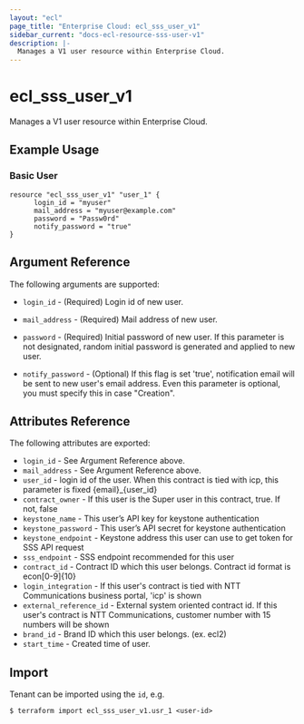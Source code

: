 ```yaml
---
layout: "ecl"
page_title: "Enterprise Cloud: ecl_sss_user_v1"
sidebar_current: "docs-ecl-resource-sss-user-v1"
description: |-
  Manages a V1 user resource within Enterprise Cloud.
---
```


# ecl\_sss\_user\_v1

Manages a V1 user resource within Enterprise Cloud.

## Example Usage

### Basic User

```hcl
resource "ecl_sss_user_v1" "user_1" {
	  login_id = "myuser"
	  mail_address = "myuser@example.com"
	  password = "Passw0rd"
	  notify_password = "true"
}
```

## Argument Reference

The following arguments are supported:

* `login_id` - (Required) Login id of new user.

* `mail_address` - (Required) Mail address of new user.

* `password` - (Required) Initial password of new user.
  If this parameter is not designated, 
  random initial password is generated and applied to new user.

* `notify_password` - (Optional) If this flag is set 'true', 
  notification email will be sent to new user's email address.
  Even this parameter is optional, you must specify this in case "Creation".

## Attributes Reference

The following attributes are exported:

* `login_id` - See Argument Reference above.
* `mail_address` - See Argument Reference above.
* `user_id` - login id of the user.
  When this contract is tied with icp, this parameter is fixed {email}_{user_id}
* `contract_owner` - If this user is the Super user in this contract, true. If not, false
* `keystone_name` - This user’s API key for keystone authentication
* `keystone_password` - This user’s API secret for keystone authentication
* `keystone_endpoint` - Keystone address this user can use to get token for SSS API request
* `sss_endpoint` - SSS endpoint recommended for this user
* `contract_id` - Contract ID which this user belongs.
  Contract id format is econ[0-9]{10}
* `login_integration` - If this user's contract is tied with
  NTT Communications business portal, 'icp' is shown
* `external_reference_id` - External system oriented contract id.
  If this user's contract is NTT Communications, customer number with 15 numbers will be shown
* `brand_id` - Brand ID which this user belongs. (ex. ecl2)
* `start_time` - Created time of user.



## Import

Tenant can be imported using the `id`, e.g.

```
$ terraform import ecl_sss_user_v1.usr_1 <user-id>
```
